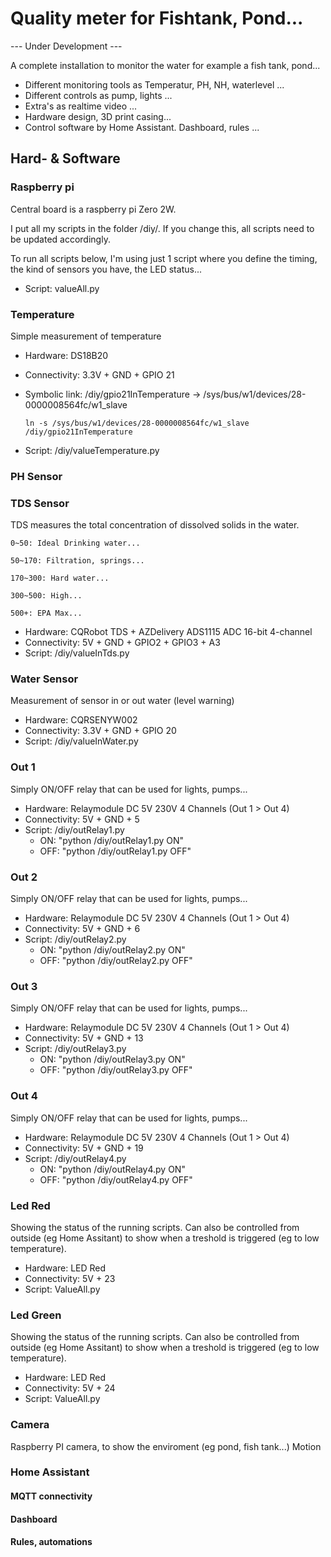 
# Quality meter for Fishtank, Pond...

--- Under Development ---

A complete installation to monitor the water for example a fish tank, pond...

- Different monitoring tools as Temperatur, PH, NH, waterlevel ...
- Different controls as pump, lights ...
- Extra's as realtime video ...
- Hardware design, 3D print casing...
- Control software by Home Assistant. Dashboard, rules ...


## Hard- & Software

### Raspberry pi
Central board is a raspberry pi Zero 2W.

I put all my scripts in the folder /diy/. If you change this, all scripts need to be updated accordingly.

To run all scripts below, I'm using just 1 script where you define the timing, the kind of sensors you have, the LED status...

- Script: valueAll.py




### Temperature
Simple measurement of temperature
- Hardware: DS18B20
- Connectivity: 3.3V + GND + GPIO 21
- Symbolic link: /diy/gpio21InTemperature -> /sys/bus/w1/devices/28-0000008564fc/w1_slave

      ln -s /sys/bus/w1/devices/28-0000008564fc/w1_slave /diy/gpio21InTemperature

- Script: /diy/valueTemperature.py




### PH Sensor



### TDS Sensor
TDS measures the total concentration of dissolved solids in the water.

    0~50: Ideal Drinking water...

    50~170: Filtration, springs...

    170~300: Hard water...

    300~500: High...

    500+: EPA Max...

- Hardware: CQRobot TDS + AZDelivery ADS1115 ADC 16-bit 4-channel
- Connectivity: 5V + GND + GPIO2 + GPIO3 + A3 
- Script: /diy/valueInTds.py


### Water Sensor
Measurement of sensor in or out water (level warning)
- Hardware: CQRSENYW002
- Connectivity: 3.3V + GND + GPIO 20
- Script: /diy/valueInWater.py



### Out 1
Simply ON/OFF relay that can be used for lights, pumps...
- Hardware: Relaymodule DC 5V 230V 4 Channels (Out 1 > Out 4)
- Connectivity: 5V + GND + 5
- Script: /diy/outRelay1.py
    - ON: "python /diy/outRelay1.py ON"
    - OFF: "python /diy/outRelay1.py OFF"



### Out 2
Simply ON/OFF relay that can be used for lights, pumps...
- Hardware: Relaymodule DC 5V 230V 4 Channels (Out 1 > Out 4)
- Connectivity: 5V + GND + 6
- Script: /diy/outRelay2.py
    - ON: "python /diy/outRelay2.py ON"
    - OFF: "python /diy/outRelay2.py OFF"



### Out 3
Simply ON/OFF relay that can be used for lights, pumps...
- Hardware: Relaymodule DC 5V 230V 4 Channels (Out 1 > Out 4)
- Connectivity: 5V + GND + 13
- Script: /diy/outRelay3.py
    - ON: "python /diy/outRelay3.py ON"
    - OFF: "python /diy/outRelay3.py OFF"



### Out 4
Simply ON/OFF relay that can be used for lights, pumps...
- Hardware: Relaymodule DC 5V 230V 4 Channels (Out 1 > Out 4)
- Connectivity: 5V + GND + 19
- Script: /diy/outRelay4.py
    - ON: "python /diy/outRelay4.py ON"
    - OFF: "python /diy/outRelay4.py OFF"



### Led Red
Showing the status of the running scripts. Can also be controlled from outside (eg Home Assitant) to show when a treshold is triggered (eg to low temperature).
- Hardware: LED Red
- Connectivity: 5V + 23
- Script: ValueAll.py



### Led Green
Showing the status of the running scripts. Can also be controlled from outside (eg Home Assitant) to show when a treshold is triggered (eg to low temperature).
- Hardware: LED Red
- Connectivity: 5V + 24
- Script: ValueAll.py



### Camera
Raspberry PI camera, to show the enviroment (eg pond, fish tank...)
  Motion



### Home Assistant

#### MQTT connectivity



#### Dashboard



#### Rules, automations






